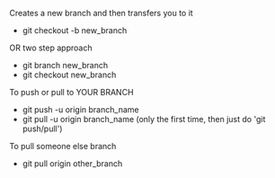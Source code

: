 Creates a new branch and then transfers you to it
- git checkout -b new_branch

OR two step approach
- git branch new_branch
- git checkout new_branch


To push or pull to YOUR BRANCH
- git push -u origin branch_name
- git pull -u origin branch_name
(only the first time, then just do 'git push/pull')


To pull someone else branch
- git pull origin other_branch
